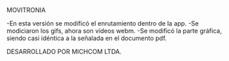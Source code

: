 MOVITRONIA

-En esta versión se modificó el enrutamiento dentro de la app.
-Se modiciaron los gifs, ahora son vídeos webm.
-Se modificó la parte gráfica, siendo casi idéntica a la señalada en el documento pdf.

DESARROLLADO POR MICHCOM LTDA.
